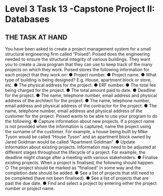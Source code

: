 # Level 3 Task 13 -Capstone Project II: Databases


## THE TASK AT HAND

You have been asked to create a project management system for a small structural
engineering firm called “Poised”. Poised does the engineering needed to ensure
the structural integrity of various buildings. They want you to create a Java program
that they can use to keep track of the many projects on which they work.
Poised stores the following information for each project that they work on:
● Project number.
● Project name.
● What type of building is being designed? E.g. House, apartment block or
store, etc.
● The physical address for the project.
● ERF number.
● The total fee being charged for the project.
● The total amount paid to date.
● Deadline for the project.
● The name, telephone number, email address and physical address of the
architect for the project.
● The name, telephone number, email address and physical address of the
contractor for the project.
● The name, telephone number, email address and physical address of the
customer for the project.
Poised wants to be able to use your program to do the following:
● Capture information about new projects. If a project name is not provided
when the information is captured, name the project using the surname of
the customer. For example, a house being built by Mike Tyson would be
called “House Tyson” and an apartment block owned by Jared Goldman
would be called “Apartment Goldman”.
● Update information about existing projects. Information may need to be
adjusted at different stages throughout the lifecycle of a project. For
example, the deadline might change after a meeting with various
stakeholders.
● Finalise existing projects. When a project is finalised, the following should
happen:
○ The project should be marked as “finalised” in some way and the
completion date should be added.
● See a list of projects that still need to be completed (have not been
finalised).
● See a list of projects that are past the due date.
● Find and select a project by entering either the project number or project
name.
